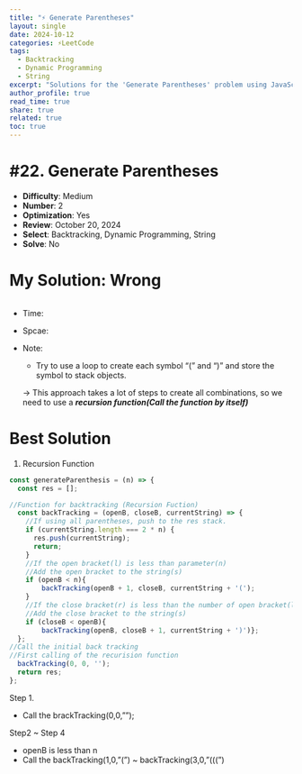 ```yaml
---
title: "⚡ Generate Parentheses"
layout: single
date: 2024-10-12
categories: ⚡LeetCode
tags: 
  - Backtracking
  - Dynamic Programming
  - String
excerpt: "Solutions for the 'Generate Parentheses' problem using JavaScript."
author_profile: true
read_time: true
share: true
related: true
toc: true
---
```


# #22. Generate Parentheses

- **Difficulty**: Medium
- **Number**: 2  
- **Optimization**: Yes
- **Review**: October 20, 2024  
- **Select**: Backtracking, Dynamic Programming, String
- **Solve**: No

# My Solution: Wrong

```jsx

```

- Time:
- Spcae:
- Note:
    - Try to use a loop to create each symbol “(” and “)” and store the symbol to stack objects.
    
    → This approach takes a lot of steps to create all combinations, so we need to use a ***recursion function(Call the function by itself)***
    

# Best Solution

1. Recursion Function 

```jsx
const generateParenthesis = (n) => {
  const res = [];

//Function for backtracking (Recursion Fuction)
  const backTracking = (openB, closeB, currentString) => {
    //If using all parentheses, push to the res stack. 
    if (currentString.length === 2 * n) {
      res.push(currentString);
      return;
    }
    //If the open bracket(l) is less than parameter(n)
    //Add the open bracket to the string(s)
    if (openB < n){
	    backTracking(openB + 1, closeB, currentString + '(');
    }
    //If the close bracket(r) is less than the number of open bracket(l)
    //Add the close bracket to the string(s)  
    if (closeB < openB){ 
	    backTracking(openB, closeB + 1, currentString + ')')};
  };
//Call the initial back tracking 
//First calling of the recurision function 
  backTracking(0, 0, '');
  return res;
};
```

Step 1. 

- Call the brackTracking(0,0,””);

Step2 ~ Step 4

- openB is less than n
- Call the backTracking(1,0,”(”) ~ backTracking(3,0,”(((”)
